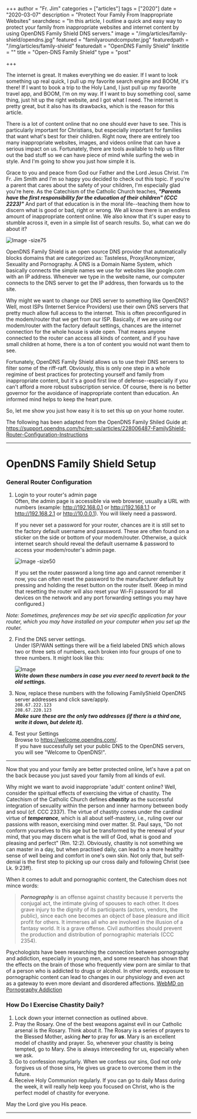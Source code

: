 +++
author = "Fr. Jim"
categories = ["articles"]
tags = ["2020"]
date = "2020-03-07"
description = "Protect Your Family From Inappropriate Websites"
searchdesc = "In this article, I outline a quick and easy way to protect your family from inappropriate websites and internet content by using OpenDNS Family Shield DNS servers."
image = "/img/articles/family-shield/opendns.jpg"
featured = "familyaroundcomputer.jpg"
featuredpath = "/img/articles/family-shield"
featuredalt = "OpenDNS Family Shield"
linktitle = ""
title = "Open-DNS Family Shield"
type = "post"

+++

The internet is great. It makes everything we do easier. If I want to look something up real quick, I pull up my favorite search engine and BOOM, it's there! If I want to book a trip to the Holy Land, I just pull up my favorite travel app, and BOOM, I'm on my way. If I want to buy something cool, same thing, just hit up the right website, and I got what I need. The internet is pretty great, but it also has its drawbacks, which is the reason for this article.

There is a lot of content online that no one should ever have to see. This is particularly important for Christians, but especially important for families that want what's best for their children. Right now, there are entirely too many inappropriate websites, images, and videos online that can have a serious impact on us. Fortunately, there are tools available to help us filter out the bad stuff so we can have piece of mind while surfing the web in style. And I'm going to show you just how simple it is.

Grace to you and peace from God our Father and the Lord Jesus Christ. I'm Fr. Jim Smith and I'm so happy you decided to check out this topic. If you're a parent that cares about the safety of your children, I'm especially glad you're here. As the Catechism of the Catholic Church teaches, **_"Parents have the first responsibility for the education of their children" (CCC 2223)"_** And part of that education is in the moral life--teaching them how to discern what is good or bad, right or wrong. We all know there is an endless amount of inappropriate content online. We also know that it's super easy to stumble across it, even in a simple list of search results. So, what can we do about it?

![Image -size75](/img/articles/family-shield/opendns.jpg#center)  

OpenDNS Family Shield is an open source DNS provider that automatically blocks domains that are categorized as: Tasteless, Proxy/Anonymizer, Sexuality and Pornography. A DNS is a Domain Name System, which basically connects the simple names we use for websites like google.com with an IP address. Whenever we type in the website name, our computer connects to the DNS server to get the IP address, then forwards us to the site.

Why might we want to change our DNS server to something like OpenDNS? Well, most ISPs (Internet Service Providers) use their own DNS servers that pretty much allow full access to the internet. This is often preconfigured in the modem/router that we get from our ISP. Basically, if we are using our modem/router with the factory default settings, chances are the internet connection for the whole house is wide open. That means anyone connected to the router can access all kinds of content, and if you have small children at home, there is a ton of content you would not want them to see.

Fortunately, OpenDNS Family Shield allows us to use their DNS servers to filter some of the riff-raff. Obviously, this is only one step in a whole regimine of best practices for protecting yourself and family from inappropriate content, but it's a good first line of defense--especially if you can't afford a more robust subscription service. Of course, there is no better governor for the avoidance of inappropriate content than education. An informed mind helps to keep the heart pure.

So, let me show you just how easy it is to set this up on your home router.

The following has been adapted from the OpenDNS Family Shiled Guide at: https://support.opendns.com/hc/en-us/articles/228006487-FamilyShield-Router-Configuration-Instructions

---

# OpenDNS Family Shield Setup  

### General Router Configuration  

1. Login to your router's admin page  
Often, the admin page is accessible via web browser, usually a URL with numbers (example: http://192.168.0.1 or http://192.168.1.1 or http://192.168.2.1 or http://10.0.0.1). You will likely need a password.

   If you never set a password for your router, chances are it is still set to the factory default username and password. These are often found on a sticker on the side or bottom of your modem/router. Otherwise, a quick internet search should reveal the default username & password to access your modem/router's admin page.

   ![Image -size50](/img/articles/family-shield/netgear.png)

   If you set the router password a long time ago and cannot remember it now, you can often reset the password to the manufacturer default by pressing and holding the reset button on the router itself. (Keep in mind that resetting the router will also reset your Wi-Fi password for all devices on the network and any port forwarding settings you may have configured.)

*Note: Sometimes, preferences may be set via specific application for your router, which you may have installed on your computer when you set up the router.*

2. Find the DNS server settings.  
Under ISP/WAN settings there will be a field labeled DNS which allows two or three sets of numbers, each broken into four groups of one to three numbers. It might look like this:

   ![Image](/img/articles/family-shield/genericDNSfields.jpg)  
   _**Write down these numbers in case you ever need to revert back to the old settings.**_
3. Now, replace these numbers with the following FamilyShield OpenDNS server addresses and click save/apply.  
`208.67.222.123`  
`208.67.220.123`  
_**Make sure these are the only two addresses (if there is a third one, write it down, but delete it).**_
 
4. Test your Settings  
Browse to https://welcome.opendns.com/.  
If you have successfully set your public DNS to the OpenDNS servers, you will see "Welcome to OpenDNS!".
---
Now that you and your family are better protected online, let's have a pat on the back because you just saved your family from all kinds of evil.

Why might we want to avoid inappropriate 'adult' content online? Well, consider the spiritual effects of exercising the virtue of chastity. The Catechism of the Catholic Church defines _**chastity**_ as the successful integration of sexuality within the person and inner harmony between body and soul (cf. CCC 2337). The virtue of chastity comes under the cardinal virtue of _**temperance**_, which is all about self-mastery, i.e., ruling over our passions with reason, exercising mind over matter. St. Paul says, "Do not conform yourselves to this age but be transformed by the renewal of your mind, that you may discern what is the will of God, what is good and pleasing and perfect" (Rm. 12:2). Obviously, chastity is not something we can master in a day, but when practised daily, can lead to a more healthy sense of well being and comfort in one's own skin. Not only that, but self-denial is the first step to picking up our cross daily and following Christ (see Lk. 9:23ff).

When it comes to adult and pornographic content, the Catechism does not mince words:
> _**Pornography**_ is an offense against chastity because it perverts the conjugal act, the intimate giving of spouses to each other. It does grave injury to the dignity of its participants (actors, vendors, the public), since each one becomes an object of base pleasure and illicit profit for others. It immerses all who are involved in the illusion of a fantasy world. It is a grave offense. Civil authorities should prevent the production and distribution of pornographic materials (CCC 2354).

Psychologists have been researching the connection between pornography and addiction, especially in young men, and some research has shown that the effects on the brain of those who frequently view porn are similar to that of a person who is addicted to drugs or alcohol. In other words, exposure to pornographic content can lead to changes in our physiology and even act as a gateway to even more deviant and disordered affections. [WebMD on Pornography Addiction](https://www.webmd.com/sex/porn-addiction-possible#1)

### How Do I Exercise Chastity Daily?

1. Lock down your internet connection as outlined above.
2. Pray the Rosary. One of the best weapons against evil in our Catholic arsenal is the Rosary. Think about it. The Rosary is a series of prayers to the Blessed Mother, asking _**her**_ to pray for _**us**_. Mary is an excellent model of chastity and prayer. So, whenever your chastity is being tempted, go to Mary. She is always interceeding for us, especially when we ask.
3. Go to confession regurlarly. When we confess our sins, God not only forgives us of those sins, He gives us grace to overcome them in the future.
4. Receive Holy Communion regularly. If you can go to daily Mass during the week, it will really help keep you focused on Christ, who is the perfect model of chastity for everyone.

May the Lord give you His peace.

---